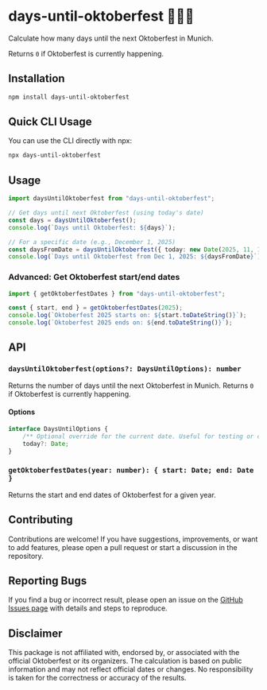 
# days-until-oktoberfest 🍺🎡🍻

Calculate how many days until the next Oktoberfest in Munich.

Returns `0` if Oktoberfest is currently happening.

## Installation

```bash
npm install days-until-oktoberfest
```


## Quick CLI Usage

You can use the CLI directly with npx:

```bash
npx days-until-oktoberfest
```

## Usage

```ts
import daysUntilOktoberfest from "days-until-oktoberfest";

// Get days until next Oktoberfest (using today's date)
const days = daysUntilOktoberfest();
console.log(`Days until Oktoberfest: ${days}`);

// For a specific date (e.g., December 1, 2025)
const daysFromDate = daysUntilOktoberfest({ today: new Date(2025, 11, 1) });
console.log(`Days until Oktoberfest from Dec 1, 2025: ${daysFromDate}`);
```

### Advanced: Get Oktoberfest start/end dates

```ts
import { getOktoberfestDates } from "days-until-oktoberfest";

const { start, end } = getOktoberfestDates(2025);
console.log(`Oktoberfest 2025 starts on: ${start.toDateString()}`);
console.log(`Oktoberfest 2025 ends on: ${end.toDateString()}`);
```

## API

### `daysUntilOktoberfest(options?: DaysUntilOptions): number`

Returns the number of days until the next Oktoberfest in Munich. Returns `0` if Oktoberfest is currently happening.

#### Options

```ts
interface DaysUntilOptions {
	/** Optional override for the current date. Useful for testing or custom calculations. */
	today?: Date;
}
```

 
### `getOktoberfestDates(year: number): { start: Date; end: Date }`

Returns the start and end dates of Oktoberfest for a given year.

## Contributing

Contributions are welcome! If you have suggestions, improvements, or want to add features, please open a pull request or start a discussion in the repository.

## Reporting Bugs

If you find a bug or incorrect result, please open an issue on the [GitHub Issues page](https://github.com/ZeldaFan0225/days-until-oktoberfest/issues) with details and steps to reproduce.

## Disclaimer

This package is not affiliated with, endorsed by, or associated with the official Oktoberfest or its organizers. The calculation is based on public information and may not reflect official dates or changes. No responsibility is taken for the correctness or accuracy of the results.
